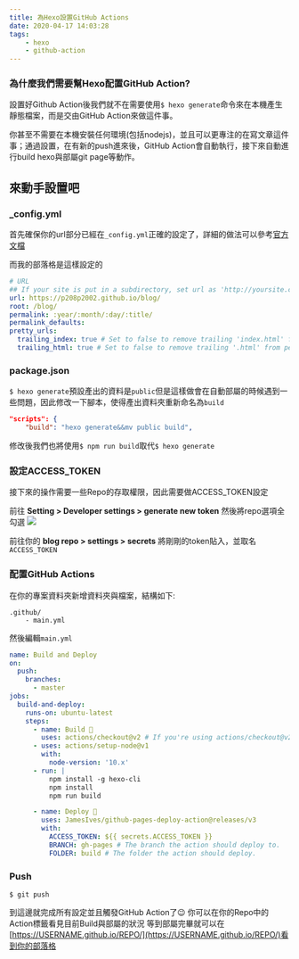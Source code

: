 ```yaml
---
title: 為Hexo設置GitHub Actions
date: 2020-04-17 14:03:28
tags:
    - hexo
    - github-action
---
```

### 為什麼我們需要幫Hexo配置GitHub Action?
設置好Github Action後我們就不在需要使用`$ hexo generate`命令來在本機產生靜態檔案，而是交由GitHub Action來做這件事。

你甚至不需要在本機安裝任何環境(包括nodejs)，並且可以更專注的在寫文章這件事；通過設置，在有新的push進來後，GitHub Action會自動執行，接下來自動進行build hexo與部屬git page等動作。

## 來動手設置吧
### _config.yml
首先確保你的url部分已經在`_config.yml`正確的設定了，詳細的做法可以參考[官方文檔](https://hexo.io/zh-tw/docs/configuration)

而我的部落格是這樣設定的
```yaml
# URL
## If your site is put in a subdirectory, set url as 'http://yoursite.com/child' and root as '/child/'
url: https://p208p2002.github.io/blog/
root: /blog/
permalink: :year/:month/:day/:title/
permalink_defaults:
pretty_urls:
  trailing_index: true # Set to false to remove trailing 'index.html' from permalinks
  trailing_html: true # Set to false to remove trailing '.html' from permalinks
```

### package.json
`$ hexo generate`預設產出的資料是`public`但是這樣做會在自動部屬的時候遇到一些問題，因此修改一下腳本，使得產出資料夾重新命名為`build`
```json
"scripts": {
    "build": "hexo generate&&mv public build",
```
修改後我們也將使用`$ npm run build`取代`$ hexo generate`

### 設定ACCESS_TOKEN
接下來的操作需要一些Repo的存取權限，因此需要做ACCESS_TOKEN設定

前往 **Setting > Developer settings > generate new token** 然後將repo選項全勾選
![](https://i.imgur.com/Hun6Vtm.png)

前往你的 **blog repo > settings > secrets**
將剛剛的token貼入，並取名`ACCESS_TOKEN`

### 配置GitHub Actions
在你的專案資料夾新增資料夾與檔案，結構如下:
```
.github/
    - main.yml
```
然後編輯`main.yml`
```yaml
name: Build and Deploy
on:
  push:
    branches:
      - master
jobs:
  build-and-deploy:
    runs-on: ubuntu-latest
    steps:
      - name: Build 🔧
        uses: actions/checkout@v2 # If you're using actions/checkout@v2 you must set persist-credentials to false in most cases for the deployment to work correctly.
      - uses: actions/setup-node@v1
        with:
          node-version: '10.x'
      - run: |
          npm install -g hexo-cli
          npm install
          npm run build

      - name: Deploy 🚀
        uses: JamesIves/github-pages-deploy-action@releases/v3
        with:
          ACCESS_TOKEN: ${{ secrets.ACCESS_TOKEN }}
          BRANCH: gh-pages # The branch the action should deploy to.
          FOLDER: build # The folder the action should deploy.
```

### Push
```
$ git push
```
到這邊就完成所有設定並且觸發GitHub Action了😉
你可以在你的Repo中的Action標籤看見目前Build與部屬的狀況
等到部屬完畢就可以在[https://USERNAME.github.io/REPO/](https://USERNAME.github.io/REPO/)看到你的部落格